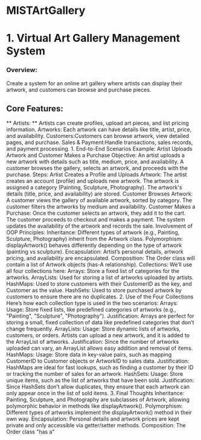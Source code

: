 # MISTArtGallery

# 1. Virtual Art Gallery Management System
<h3>Overview:</h3>
Create a system for an online art gallery where artists can display their artwork, and customers can browse and purchase pieces. 
<h2>Core Features:</h2>
** Artists: ** Artists can create profiles, upload art pieces, and list pricing information.
Artworks: Each artwork can have details like title, artist, price, and availability.
Customers:Customers can browse artwork, view detailed pages, and purchase.
Sales & Payment:Handle transactions, sales records, and payment processing.
1. End-to-End Scenarios
Example: Artist Uploads Artwork and Customer Makes a Purchase
Objective: An artist uploads a new artwork with details such as title, medium, price, and availability. A customer browses the gallery, selects an artwork, and proceeds with the purchase.
Steps:
Artist Creates a Profile and Uploads Artwork:
The artist creates an account (profile) and uploads new artwork.
The artwork is assigned a category (Painting, Sculpture, Photography).
The artwork's details (title, price, and availability) are stored.
Customer Browses Artwork:
A customer views the gallery of available artwork, sorted by category.
The customer filters the artworks by medium and availability.
Customer Makes a Purchase:
Once the customer selects an artwork, they add it to the cart.
The customer proceeds to checkout and makes a payment.
The system updates the availability of the artwork and records the sale.
Involvement of OOP Principles:
Inheritance: Different types of artwork (e.g., Painting, Sculpture, Photography) inherit from the Artwork class.
Polymorphism: displayArtwork() behaves differently depending on the type of artwork (painting vs sculpture).
Encapsulation: Artist’s personal details, artwork pricing, and availability are encapsulated.
Composition: The Order class will contain a list of Artwork objects (has-A relationship).
Collections: We’ll use all four collections here:
Arrays: Store a fixed list of categories for the artworks.
ArrayLists: Used for storing a list of artworks uploaded by artists.
HashMaps: Used to store customers with their CustomerID as the key, and Customer as the value.
HashSets: Used to store purchased artwork by customers to ensure there are no duplicates.
2. Use of the Four Collections
Here’s how each collection type is used in the two scenarios:
Arrays:
Usage: Store fixed lists, like predefined categories of artworks (e.g., "Painting", "Sculpture", "Photography").
Justification: Arrays are perfect for storing a small, fixed collection of data like predefined categories that don’t change frequently.
ArrayLists:
Usage: Store dynamic lists of artworks, customers, or orders. Artists can upload a new artwork, and it is added to the ArrayList of artworks.
Justification: Since the number of artworks uploaded can vary, an ArrayList allows easy addition and removal of items.
HashMaps:
Usage: Store data in key-value pairs, such as mapping CustomerID to Customer objects or ArtworkID to sales data.
Justification: HashMaps are ideal for fast lookups, such as finding a customer by their ID or tracking the number of sales for an artwork.
HashSets:
Usage: Store unique items, such as the list of artworks that have been sold.
Justification: Since HashSets don’t allow duplicates, they ensure that each artwork can only appear once in the list of sold items.
3. Final Thoughts
Inheritance: Painting, Sculpture, and Photography are subclasses of Artwork, allowing polymorphic behavior in methods like displayArtwork().
Polymorphism: Different types of artworks implement the displayArtwork() method in their own way.
Encapsulation: Personal details and artwork prices are kept private and only accessible via getter/setter methods.
Composition: The Order class "has a"
